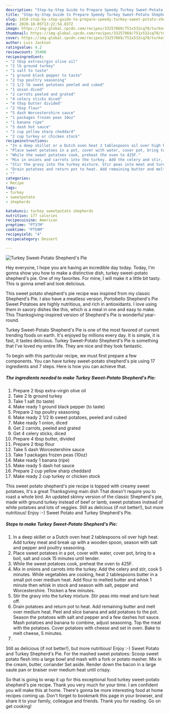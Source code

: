 ```yaml
---
description: "Step-by-Step Guide to Prepare Speedy Turkey Sweet-Potato Shepherd&amp;#39;s Pie"
title: "Step-by-Step Guide to Prepare Speedy Turkey Sweet-Potato Shepherd&amp;#39;s Pie"
slug: 1418-step-by-step-guide-to-prepare-speedy-turkey-sweet-potato-shepherd-and-39-s-pie
date: 2020-10-05T13:22:54.837Z
image: https://img-global.cpcdn.com/recipes/33257869/751x532cq70/turkey-sweet-potato-shepherds-pie-recipe-main-photo.jpg
thumbnail: https://img-global.cpcdn.com/recipes/33257869/751x532cq70/turkey-sweet-potato-shepherds-pie-recipe-main-photo.jpg
cover: https://img-global.cpcdn.com/recipes/33257869/751x532cq70/turkey-sweet-potato-shepherds-pie-recipe-main-photo.jpg
author: Luis Jackson
ratingvalue: 4.2
reviewcount: 35400
recipeingredient:
- "2 tbsp extravirgin olive oil"
- "2 lb ground turkey"
- "1 salt to taste"
- "1 ground black pepper to taste"
- "2 tsp poultry seasoning"
- "2 1/2 lb sweet potatoes peeled and cubed"
- "1 onion diced"
- "2 carrots peeled and grated"
- "4 celery sticks diced"
- "4 tbsp butter divided"
- "2 tbsp flour"
- "5 dash Worcestershire sauce"
- "1 packages frozen peas 10oz"
- "1 banana ripe"
- "5 dash hot sauce"
- "2 cup yellow sharp cheddard"
- "2 cup turkey or chicken stock"
recipeinstructions:
- "In a deep skillet or a Dutch oven heat 2 tablespoons oil over high heat. Add turkey meat and break up with a wooden spoon, season with salt and pepper and poultry seasoning."
- "Place sweet potatoes in a pot, cover with water, cover pot, bring to a boil, salt and cook 15 minutes until tender."
- "While the sweet potatoes cook, preheat the oven to 425F."
- "Mix in onions and carrots into the turkey. Add the celery and stir, cook 5 minutes. While vegetables are cooking, heat 2 tablespoons butter in a small pot over medium heat. Add flour to melted butter and whisk 1 minute then whisk in stock and season with salt, pepper and Worcestershire. Thicken a few minutes."
- "Stir the gravy into the turkey mixture. Stir peas into meat and turn heat off."
- "Drain potatoes and return pot to heat. Add remaining butter and melt over medium heat. Peel and slice banana and add potatoes to the pot. Season the potatoes with salt and pepper and a few dashes hot sauce. Mash potatoes and banana to combine, adjust seasoning. Top the meat with the potatoes. Cover potatoes with cheese and set in oven. Bake to melt cheese, 5 minutes."
- ""
categories:
- Recipe
tags:
- turkey
- sweetpotato
- shepherds

katakunci: turkey sweetpotato shepherds 
nutrition: 177 calories
recipecuisine: American
preptime: "PT37M"
cooktime: "PT50M"
recipeyield: "4"
recipecategory: Dessert

---
```



![Turkey Sweet-Potato Shepherd&#39;s Pie](https://img-global.cpcdn.com/recipes/33257869/751x532cq70/turkey-sweet-potato-shepherds-pie-recipe-main-photo.jpg)

Hey everyone, I hope you are having an incredible day today. Today, I'm gonna show you how to make a distinctive dish, turkey sweet-potato shepherd&#39;s pie. One of my favorites. For mine, I will make it a little bit tasty. This is gonna smell and look delicious.

This sweet potato shepherd&#39;s pie recipe was inspired from my classic Shepherd&#39;s Pie. I also have a meatless version, Portobello Shepherd&#39;s Pie Sweet Potatoes are highly nutritious, and rich in antioxidants. I love using them in savory dishes like this, which is a meal in one and easy to make. This Thanksgiving-inspired version of Shepherd&#39;s Pie is wonderful year-round.

Turkey Sweet-Potato Shepherd&#39;s Pie is one of the most favored of current trending foods on earth. It's enjoyed by millions every day. It is simple, it is fast, it tastes delicious. Turkey Sweet-Potato Shepherd&#39;s Pie is something that I've loved my entire life. They are nice and they look fantastic.


To begin with this particular recipe, we must first prepare a few components. You can have turkey sweet-potato shepherd&#39;s pie using 17 ingredients and 7 steps. Here is how you can achieve that.

<!--inarticleads1-->

##### The ingredients needed to make Turkey Sweet-Potato Shepherd&#39;s Pie:

1. Prepare 2 tbsp extra-virgin olive oil
1. Take 2 lb ground turkey
1. Take 1 salt (to taste)
1. Make ready 1 ground black pepper (to taste)
1. Prepare 2 tsp poultry seasoning
1. Make ready 2 1/2 lb sweet potatoes, peeled and cubed
1. Make ready 1 onion, diced
1. Get 2 carrots, peeled and grated
1. Get 4 celery sticks, diced
1. Prepare 4 tbsp butter, divided
1. Prepare 2 tbsp flour
1. Take 5 dash Worcestershire sauce
1. Take 1 packages frozen peas (10oz)
1. Make ready 1 banana (ripe)
1. Make ready 5 dash hot sauce
1. Prepare 2 cup yellow sharp cheddard
1. Make ready 2 cup turkey or chicken stock


This sweet potato shepherd&#39;s pie recipe is topped with creamy sweet potatoes, It&#39;s a great Thanksgiving main dish That doesn&#39;t require you to roast a whole bird. An updated skinny version of the classic Shepherd&#39;s pie, made with ground turkey instead of beef or lamb, sweet potatoes instead of white potatoes and lots of veggies. Still as delicious (if not better!), but more nutritious! Enjoy :-) Sweet Potato and Turkey Shepherd&#39;s Pie. 

<!--inarticleads2-->

##### Steps to make Turkey Sweet-Potato Shepherd&#39;s Pie:

1. In a deep skillet or a Dutch oven heat 2 tablespoons oil over high heat. Add turkey meat and break up with a wooden spoon, season with salt and pepper and poultry seasoning.
1. Place sweet potatoes in a pot, cover with water, cover pot, bring to a boil, salt and cook 15 minutes until tender.
1. While the sweet potatoes cook, preheat the oven to 425F.
1. Mix in onions and carrots into the turkey. Add the celery and stir, cook 5 minutes. While vegetables are cooking, heat 2 tablespoons butter in a small pot over medium heat. Add flour to melted butter and whisk 1 minute then whisk in stock and season with salt, pepper and Worcestershire. Thicken a few minutes.
1. Stir the gravy into the turkey mixture. Stir peas into meat and turn heat off.
1. Drain potatoes and return pot to heat. Add remaining butter and melt over medium heat. Peel and slice banana and add potatoes to the pot. Season the potatoes with salt and pepper and a few dashes hot sauce. Mash potatoes and banana to combine, adjust seasoning. Top the meat with the potatoes. Cover potatoes with cheese and set in oven. Bake to melt cheese, 5 minutes.
1. 


Still as delicious (if not better!), but more nutritious! Enjoy :-) Sweet Potato and Turkey Shepherd&#39;s Pie. For the mashed sweet potatoes: Scoop sweet potato flesh into a large bowl and mash with a fork or potato masher. Mix in the cream, butter, coriander Set aside. Render down the bacon in a large saute pan or braiser over medium heat until crispy. 

So that is going to wrap it up for this exceptional food turkey sweet-potato shepherd&#39;s pie recipe. Thank you very much for your time. I am confident you will make this at home. There's gonna be more interesting food at home recipes coming up. Don't forget to bookmark this page in your browser, and share it to your family, colleague and friends. Thank you for reading. Go on get cooking!
